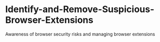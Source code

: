 # Identify-and-Remove-Suspicious-Browser-Extensions
Awareness of browser security risks and managing browser extensions
